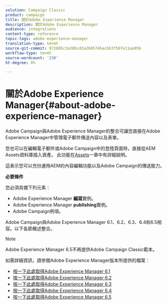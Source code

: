 ```yaml
---
solution: Campaign Classic
product: campaign
title: 關於Adobe Experience Manager
description: 關於Adobe Experience Manager
audience: integrations
content-type: reference
topic-tags: adobe-experience-manager
translation-type: tm+mt
source-git-commit: 972885c3a38bcd3a260574bacbb3f507e11ae05b
workflow-type: tm+mt
source-wordcount: '230'
ht-degree: 0%

---
```



# 關於Adobe Experience Manager{#about-adobe-experience-manager}

Adobe Campaign與Adobe Experience Manager的整合可讓您直接在Adobe Experience Manager中管理電子郵件傳送內容以及表單。

您也可以在編輯電子郵件或Adobe Campaign中的登陸頁面時，直接從AEM Assets資料庫插入資產。 此功能在[Assets](../../integrations/using/sharing-assets-with-adobe-experience-cloud.md)一章中有詳細說明。

這表示您可以充份運用AEM的內容編輯功能以及Adobe Campaign的傳送能力。

**必要條件**

您必須具備下列元素：

* Adobe Experience Manager **編寫**&#x200B;實例。
* Adobe Experience Manager **publishing**&#x200B;實例。
* Adobe Campaign例項。

Adobe Campaign與Adobe Experience Manager 6.1、6.2、6.3、6.4和6.5相容。以下各節概述整合。

>[!NOTE]
>
>Adobe Experience Manager 6.5不再提供Adobe Campaign Classic範本。

如需詳細資訊，請參閱Adobe Experience Manager版本所提供的檔案：

* [按一下此處取得Adobe Experience Manager 6.1](https://docs.adobe.com/docs/en/aem/6-1/administer/integration/marketing-cloud/campaign/campaignonpremise.html)
* [按一下此處取得Adobe Experience Manager 6.2](https://docs.adobe.com/docs/en/aem/6-2/administer/integration/marketing-cloud/campaign/campaignonpremise.html)
* [按一下此處取得Adobe Experience Manager 6.3](https://helpx.adobe.com/experience-manager/6-3/sites/administering/using/campaignonpremise.html)
* [按一下此處取得Adobe Experience Manager 6.4](https://helpx.adobe.com/experience-manager/6-4/sites/administering/using/campaignonpremise.html)
* [按一下此處取得Adobe Experience Manager 6.5](https://helpx.adobe.com/experience-manager/6-5/sites/administering/using/campaignonpremise.html)
